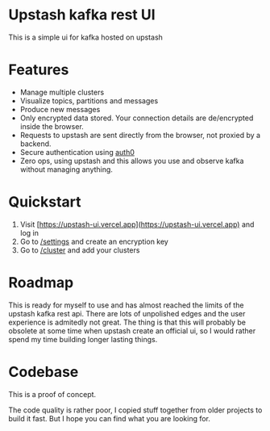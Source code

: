 # Upstash kafka rest UI

This is a simple ui for kafka hosted on upstash

# Features

- Manage multiple clusters
- Visualize topics, partitions and messages
- Produce new messages
- Only encrypted data stored. Your connection details are de/encrypted inside
  the browser.
- Requests to upstash are sent directly from the browser, not proxied by a
  backend.
- Secure authentication using [auth0](https://auth0.com)
- Zero ops, using upstash and this allows you use and observe kafka without
  managing anything.

# Quickstart

1. Visit [https://upstash-ui.vercel.app](https://upstash-ui.vercel.app) and log
   in
2. Go to [/settings](https://upstash-ui.vercel.app/settings) and create an
   encryption key
3. Go to [/cluster](https://upstash-ui.vercel.app/cluster) and add your clusters

# Roadmap

This is ready for myself to use and has almost reached the limits of the upstash
kafka rest api. There are lots of unpolished edges and the user experience is
admitedly not great. The thing is that this will probably be obsolete at some
time when upstash create an official ui, so I would rather spend my time
building longer lasting things.

# Codebase

This is a proof of concept.

The code quality is rather poor, I copied stuff together from older projects to
build it fast. But I hope you can find what you are looking for.

